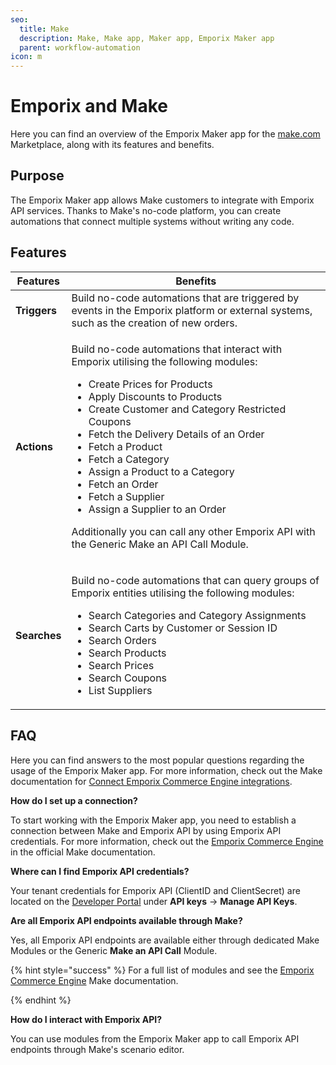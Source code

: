 ```yaml
---
seo:
  title: Make
  description: Make, Make app, Maker app, Emporix Maker app
  parent: workflow-automation
icon: m
---
```


# Emporix and Make

Here you can find an overview of the Emporix Maker app for the [make.com](https://www.make.com/en) Marketplace, along with its features and benefits.

## Purpose

The Emporix Maker app allows Make customers to integrate with Emporix API services. Thanks to Make's no-code platform, you can create automations that connect multiple systems without writing any code.

## Features

| Features     | Benefits  |
| ------------ | ----------------------------------------------------------------------------------------------------------------------------------------------------------------------------------------------------------------------------------------------------------------------------------------------------------------------------------------------------------------------------------------------------------------------------------------------------------------------------------------------------------------------------------------------------------------- |
| **Triggers** | Build no-code automations that are triggered by events in the Emporix platform or external systems, such as the creation of new orders. |
| **Actions**  | <p>Build no-code automations that interact with Emporix utilising the following modules:</p><ul><li>Create Prices for Products</li><li>Apply Discounts to Products</li><li>Create Customer and Category Restricted Coupons</li><li>Fetch the Delivery Details of an Order</li><li>Fetch a Product</li><li>Fetch a Category</li><li>Assign a Product to a Category</li><li>Fetch an Order</li><li>Fetch a Supplier</li><li>Assign a Supplier to an Order</li></ul><p>Additionally you can call any other Emporix API with the Generic Make an API Call Module.</p> |
| **Searches** | <p>Build no-code automations that can query groups of Emporix entities utilising the following modules:</p><ul><li>Search Categories and Category Assignments</li><li>Search Carts by Customer or Session ID</li><li>Search Orders</li><li>Search Products</li><li>Search Prices</li><li>Search Coupons</li><li>List Suppliers</li></ul> |

## FAQ

Here you can find answers to the most popular questions regarding the usage of the Emporix Maker app.
For more information, check out the Make documentation for [Connect Emporix Commerce Engine integrations](https://www.make.com/en/integrations/emporix-commerce).

**How do I set up a connection?**

To start working with the Emporix Maker app, you need to establish a connection between Make and Emporix API by using Emporix API credentials. For more information, check out the [Emporix Commerce Engine](https://apps.make.com/emporix-commerce) in the official Make documentation.

**Where can I find Emporix API credentials?**

Your tenant credentials for Emporix API (ClientID and ClientSecret) are located on the [Developer Portal](https://app.emporix.io/) under **API keys** → **Manage API Keys**.

**Are all Emporix API endpoints available through Make?**

Yes, all Emporix API endpoints are available either through dedicated Make Modules or the Generic **Make an API Call** Module.

{% hint style="success" %}
For a full list of modules and see the [Emporix Commerce Engine](https://apps.make.com/emporix-commerce) Make documentation.

{% endhint %}

**How do I interact with Emporix API?**

You can use modules from the Emporix Maker app to call Emporix API endpoints through Make's scenario editor.
